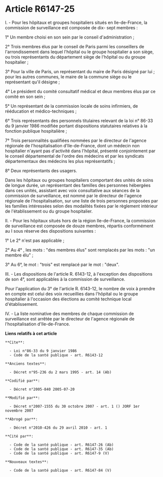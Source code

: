 # Article R6147-25

I. - Pour les hôpitaux et groupes hospitaliers situés en Ile-de-France, la commission de surveillance est composée de dix-
sept membres :

1° Un membre choisi en son sein par le conseil d'administration ;

2° Trois membres élus par le conseil de Paris parmi les conseillers de l'arrondissement dans lequel l'hôpital ou le groupe
hospitalier a son siège, ou trois représentants du département siège de l'hôpital ou du groupe hospitalier ;

3° Pour la ville de Paris, un représentant du maire de Paris désigné par lui ; pour les autres communes, le maire de la
commune siège ou le représentant qu'il désigne ;

4° Le président du comité consultatif médical et deux membres élus par ce comité en son sein ;

5° Un représentant de la commission locale de soins infirmiers, de rééducation et médico-techniques ;

6° Trois représentants des personnels titulaires relevant de la loi n° 86-33 du 9 janvier 1986 modifiée portant dispositions
statutaires relatives à la fonction publique hospitalière ;

7° Trois personnalités qualifiées nommées par le directeur de l'agence régionale de l'hospitalisation d'Ile-de-France, dont
un médecin non hospitalier n'ayant pas d'activité dans l'hôpital, présenté conjointement par le conseil départemental de
l'ordre des médecins et par les syndicats départementaux des médecins les plus représentatifs ;

8° Deux représentants des usagers.

Dans les hôpitaux ou groupes hospitaliers comportant des unités de soins de longue durée, un représentant des familles des
personnes hébergées dans ces unités, assistant avec voix consultative aux séances de la commission de surveillance, est nommé
par le directeur de l'agence régionale de l'hospitalisation, sur une liste de trois personnes proposées par les familles
intéressées selon des modalités fixées par le règlement intérieur de l'établissement ou du groupe hospitalier.

II. - Pour les hôpitaux situés hors de la région Ile-de-France, la commission de surveillance est composée de douze membres,
répartis conformément au I sous réserve des dispositions suivantes :

1° Le 2° n'est pas applicable ;

2° Au 4° , les mots : "des membres élus" sont remplacés par les mots : "un membre élu" ;

3° Au 6°, le mot : "trois" est remplacé par le mot : "deux".

III. - Les dispositions de l'article R. 6143-12, à l'exception des dispositions de son 4°, sont applicables à la commission
de surveillance.

Pour l'application du 3° de l'article R. 6143-12, le nombre de voix à prendre en compte est celui des voix recueillies dans
l'hôpital ou le groupe hospitalier à l'occasion des élections au comité technique local d'établissement.

IV. - La liste nominative des membres de chaque commission de surveillance est arrêtée par le directeur de l'agence régionale
de l'hospitalisation d'Ile-de-France.

**Liens relatifs à cet article**

	**Cite**:

	  - Loi n°86-33 du 9 janvier 1986
	  - Code de la santé publique - art. R6143-12

	**Anciens textes**:

	  - Décret n°95-236 du 2 mars 1995 - art. 14 (Ab)

	**Codifié par**:

	  - Décret n°2005-840 2005-07-20

	**Modifié par**:

	  - Décret n°2007-1555 du 30 octobre 2007 - art. 1 () JORF 1er novembre 2007

	**Abrogé par**:

	  - Décret n°2010-426 du 29 avril 2010 - art. 1

	**Cité par**:

	  - Code de la santé publique - art. R6147-26 (Ab)
	  - Code de la santé publique - art. R6147-35 (Ab)
	  - Code de la santé publique - art. R6147-9 (V)

	**Nouveaux textes**:

	  - Code de la santé publique - art. R6147-84 (V)
